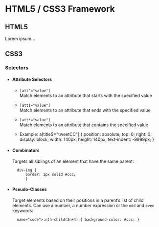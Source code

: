 HTML5 / CSS3 Framework
======================

HTML5
-----

Lorem ipsum...


CSS3
----

### Selectors


* #### Attribute Selectors

    * `[att^="value"]`  
      Match elements to an attribute that starts with the specified value   

    * `[att$="value"]`  
      Match elements to an attribute that ends with the specified value
  
    * `[att*="value"]`  
      Match elements to an attribute that contains the specified value
  
    * Example:
        a[title$="tweetCC"] {
		    position: absolute;
		    top: 0;
		    right: 0;
		    display: block;
		    width: 140px;
		    height: 140px;
		    text-indent: -9999px;
		    }

* #### Combinators

    Targets all siblings of an element that have the same parent:

        div~img {
			border: 1px solid #ccc;
			}
			
* #### Pseudo-Classes

    Target elements based on their positions in a parent’s list of child 
    elements. Can use a number, a number expression or the `odd` and `even` 
    keywords:

        name="code">:nth-child(3n+4) { background-color: #ccc; }
